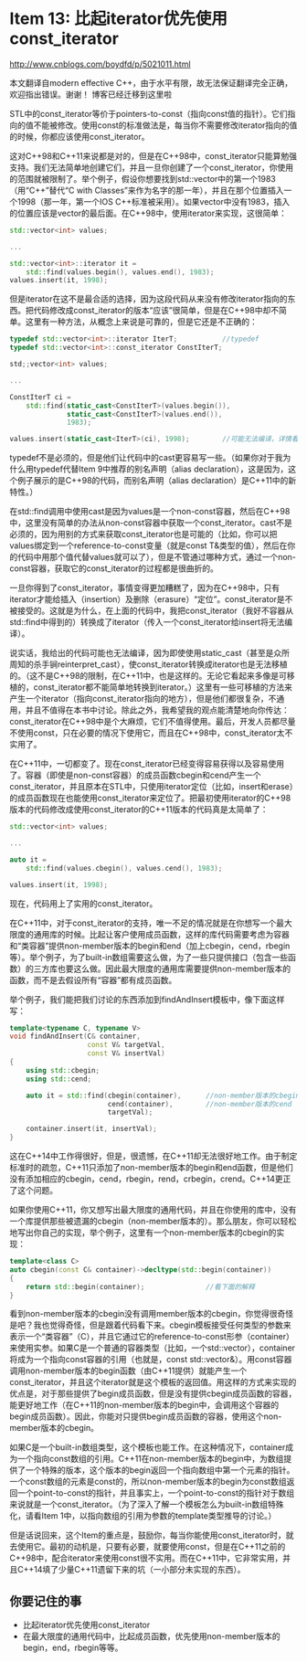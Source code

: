 # Item 13: 比起iterator优先使用const_iterator
http://www.cnblogs.com/boydfd/p/5021011.html

本文翻译自modern effective C++，由于水平有限，故无法保证翻译完全正确，欢迎指出错误。谢谢！
博客已经迁移到这里啦

STL中的const_iterator等价于pointers-to-const（指向const值的指针）。它们指向的值不能被修改。使用const的标准做法是，每当你不需要修改iterator指向的值的时候，你都应该使用const_iterator。

这对C++98和C++11来说都是对的，但是在C++98中，const_iterator只能算勉强支持。我们无法简单地创建它们，并且一旦你创建了一个const_iterator，你使用的范围就被限制了。举个例子，假设你想要找到std::vector中的第一个1983（用“C++”替代“C with Classes”来作为名字的那一年），并且在那个位置插入一个1998（那一年，第一个IOS C++标准被采用）。如果vector中没有1983，插入的位置应该是vector的最后面。在C++98中，使用iterator来实现，这很简单：
```cpp
std::vector<int> values;

...

std::vector<int>::iterator it =
    std::find(values.begin(), values.end(), 1983);
values.insert(it, 1998);
```
但是iterator在这不是最合适的选择，因为这段代码从来没有修改iterator指向的东西。把代码修改成const_iterator的版本“应该”很简单，但是在C++98中却不简单。这里有一种方法，从概念上来说是可靠的，但是它还是不正确的：

```cpp
typedef std::vector<int>::iterator IterT;           //typedef
typedef std::vector<int>::const_iterator ConstIterT;

std;;vector<int> values;

...

ConstIterT ci = 
    std::find(static_cast<ConstIterT>(values.begin()),
              static_cast<ConstIterT>(values.end()),
              1983);

values.insert(static_cast<IterT>(ci), 1998);        //可能无法编译，详情看下面
```
typedef不是必须的，但是他们让代码中的cast更容易写一些。（如果你对于我为什么用typedef代替Item 9中推荐的别名声明（alias declaration），这是因为，这个例子展示的是C++98的代码，而别名声明（alias declaration）是C++11中的新特性。）

在std::find调用中使用cast是因为values是一个non-const容器，然后在C++98中，这里没有简单的办法从non-const容器中获取一个const_iterator。cast不是必须的，因为用别的方式来获取const_iterator也是可能的（比如，你可以把values绑定到一个reference-to-const变量（就是const T&类型的值），然后在你的代码中用那个值代替values就可以了），但是不管通过哪种方式，通过一个non-const容器，获取它的const_iterator的过程都是很曲折的。

一旦你得到了const_iterator，事情变得更加糟糕了，因为在C++98中，只有iterator才能给插入（insertion）及删除（erasure）“定位”。const_iterator是不被接受的。这就是为什么，在上面的代码中，我把const_iterator（我好不容器从std::find中得到的）转换成了iterator（传入一个const_iterator给insert将无法编译）。

说实话，我给出的代码可能也无法编译，因为即使使用static_cast（甚至是众所周知的杀手锏reinterpret_cast），使const_iterator转换成iterator也是无法移植的。（这不是C++98的限制，在C++11中，也是这样的。无论它看起来多像是可移植的，const_iterator都不能简单地转换到iterator。）这里有一些可移植的方法来产生一个iterator（指向const_iterator指向的地方），但是他们都很复杂，不通用，并且不值得在本书中讨论。除此之外，我希望我的观点能清楚地向你传达：const_iterator在C++98中是个大麻烦，它们不值得使用。最后，开发人员都尽量不使用const，只在必要的情况下使用它，而且在C++98中，const_iterator太不实用了。

在C++11中，一切都变了。现在const_iterator已经变得容易获得以及容易使用了。容器（即使是non-const容器）的成员函数cbegin和cend产生一个const_iterator，并且原本在STL中，只使用iterator定位（比如，insert和erase）的成员函数现在也能使用const_iterator来定位了。把最初使用iterator的C++98版本的代码修改成使用const_iterator的C++11版本的代码真是太简单了：

```cpp
std::vector<int> values;

...

auto it = 
    std::find(values.cbegin(), values.cend(), 1983);    

values.insert(it, 1998);
```
现在，代码用上了实用的const_iterator。

在C++11中，对于const_iterator的支持，唯一不足的情况就是在你想写一个最大限度的通用库的时候。比起让客户使用成员函数，这样的库代码需要考虑为容器和“类容器”提供non-member版本的begin和end（加上cbegin，cend，rbegin等）。举个例子，为了built-in数组需要这么做，为了一些只提供接口（包含一些函数）的三方库也要这么做。因此最大限度的通用库需要提供non-member版本的函数，而不是去假设所有“容器”都有成员函数。

举个例子，我们能把我们讨论的东西添加到findAndInsert模板中，像下面这样写：

```cpp
template<typename C, typename V>
void findAndInsert(C& container,                
                   const V& targetVal,
                   const V& insertVal)
{
    using std::cbegin;
    using std::cend;

    auto it = std::find(cbegin(container),      //non-member版本的cbegin
                        cend(container),        //non-member版本的cend
                        targetVal);

    container.insert(it, insertVal);
}
```
这在C++14中工作得很好，但是，很遗憾，在C++11却无法很好地工作。由于制定标准时的疏忽，C++11只添加了non-member版本的begin和end函数，但是他们没有添加相应的cbegin，cend，rbegin，rend，crbegin，crend。C++14更正了这个问题。

如果你使用C++11，你又想写出最大限度的通用代码，并且在你使用的库中，没有一个库提供那些被遗漏的cbegin（non-member版本的）。那么朋友，你可以轻松地写出你自己的实现，举个例子，这里有一个non-member版本的cbegin的实现：

```cpp
template<class C>
auto cbegin(const C& container)->decltype(std::begin(container))
{
    return std::begin(container);               //看下面的解释
}
```
看到non-member版本的cbegin没有调用member版本的cbegin，你觉得很奇怪是吧？我也觉得奇怪，但是跟着代码看下来。cbegin模板接受任何类型的参数来表示一个“类容器”（C），并且它通过它的reference-to-const形参（container）来使用实参。如果C是一个普通的容器类型（比如，一个std::vector），container将成为一个指向const容器的引用（也就是，const std::vector<int>&）。用const容器调用non-member版本的begin函数（由C++11提供）就能产生一个const_iterator，并且这个iterator就是这个模板的返回值。用这样的方式来实现的优点是，对于那些提供了begin成员函数，但是没有提供cbegin成员函数的容器，能更好地工作（在C++11的non-member版本的begin中，会调用这个容器的begin成员函数）。因此，你能对只提供begin成员函数的容器，使用这个non-member版本的cbegin。

如果C是一个built-in数组类型，这个模板也能工作。在这种情况下，container成为一个指向const数组的引用。C++11在non-member版本的begin中，为数组提供了一个特殊的版本，这个版本的begin返回一个指向数组中第一个元素的指针。一个const数组的元素是const的，所以non-member版本的begin为const数组返回一个point-to-const的指针，并且事实上，一个point-to-const的指针对于数组来说就是一个const_iterator。（为了深入了解一个模板怎么为built-in数组特殊化，请看Item 1中，以指向数组的引用为参数的template类型推导的讨论。）

但是话说回来，这个Item的重点是，鼓励你，每当你能使用const_iterator时，就去使用它。最初的动机是，只要有必要，就要使用const，但是在C++11之前的C++98中，配合iterator来使用const很不实用。而在C++11中，它非常实用，并且C++14填了少量C++11遗留下来的坑（一小部分未实现的东西）。

## 你要记住的事

- 比起iterator优先使用const_iterator
- 在最大限度的通用代码中，比起成员函数，优先使用non-member版本的begin，end，rbegin等等。
